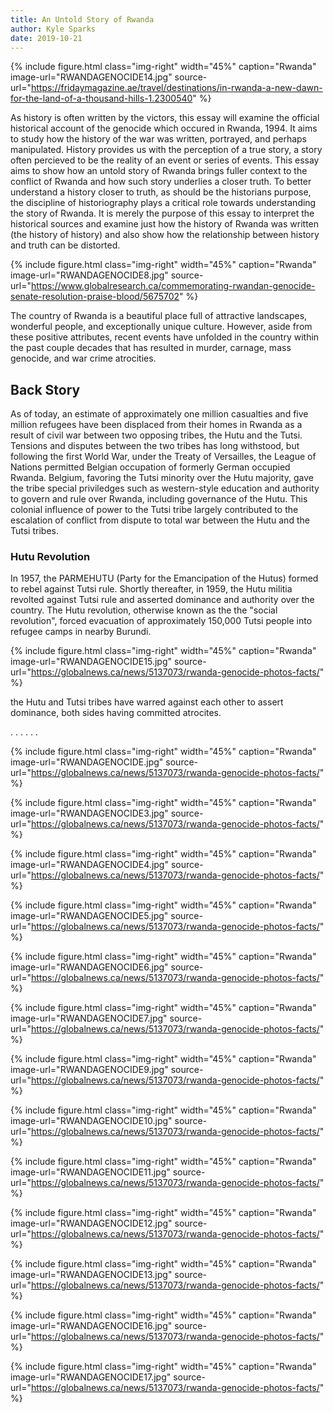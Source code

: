```yaml
---
title: An Untold Story of Rwanda
author: Kyle Sparks
date: 2019-10-21
---
```


{% include figure.html
  class="img-right"
  width="45%"
  caption="Rwanda"
  image-url="RWANDAGENOCIDE14.jpg"
  source-url="https://fridaymagazine.ae/travel/destinations/in-rwanda-a-new-dawn-for-the-land-of-a-thousand-hills-1.2300540"
%}

As history is often written by the victors, this essay will examine the official historical account of the genocide which occured in Rwanda, 1994. It aims to study how the history of the war was written, portrayed, and perhaps manipulated. History provides us with the perception of a true story, a story often percieved to be the reality of an event or series of events. This essay aims to show how an untold story of Rwanda brings fuller context to the conflict of Rwanda and how such story underlies a closer truth. To better understand a history closer to truth, as should be the historians purpose, the discipline of historiography plays a critical role towards understanding the story of Rwanda. It is merely the purpose of this essay to interpret the historical sources and examine just how the history of Rwanda was written (the history of history) and also show how the relationship between history and truth can be distorted. 

{% include figure.html
  class="img-right"
  width="45%"
  caption="Rwanda"
  image-url="RWANDAGENOCIDE8.jpg"
  source-url="https://www.globalresearch.ca/commemorating-rwandan-genocide-senate-resolution-praise-blood/5675702"
%}

The country of Rwanda is a beautiful place full of attractive landscapes, wonderful people, and exceptionally unique culture. However, aside from these positive attributes, recent events have unfolded in the country within the past couple decades that has resulted in murder, carnage, mass genocide, and war crime atrocities. 


## Back Story

As of today, an estimate of approximately one million casualties and five million refugees have been displaced from their homes in Rwanda as a result of civil war between two opposing tribes, the Hutu and the Tutsi. Tensions and disputes between the two tribes has long withstood, but following the first World War, under the Treaty of Versailles, the League of Nations permitted Belgian occupation of formerly German occupied Rwanda. Belgium, favoring the Tutsi minority over the Hutu majority, gave the tribe special priviledges such as western-style education and authority to govern and rule over Rwanda, including governance of the Hutu. This colonial influence of power to the Tutsi tribe largely contributed to the escalation of conflict from dispute to total war between the Hutu and the Tutsi tribes.

### Hutu Revolution 

In 1957, the PARMEHUTU (Party for the Emancipation of the Hutus) formed to rebel against Tutsi rule. Shortly thereafter, in 1959, the Hutu militia revolted against Tutsi rule and asserted dominance and authority over the country. The Hutu revolution, otherwise known as the the "social revolution", forced evacuation of approximately 150,000 Tutsi people into refugee camps in nearby Burundi. 

{% include figure.html
  class="img-right"
  width="45%"
  caption="Rwanda"
  image-url="RWANDAGENOCIDE15.jpg"
  source-url="https://globalnews.ca/news/5137073/rwanda-genocide-photos-facts/"
%}



the Hutu and Tutsi tribes have warred against each other to assert dominance, both sides having committed atrocites. 




.
.
.
.
.
.


{% include figure.html
  class="img-right"
  width="45%"
  caption="Rwanda"
  image-url="RWANDAGENOCIDE.jpg"
  source-url="https://globalnews.ca/news/5137073/rwanda-genocide-photos-facts/"
%}



{% include figure.html
  class="img-right"
  width="45%"
  caption="Rwanda"
  image-url="RWANDAGENOCIDE3.jpg"
  source-url="https://globalnews.ca/news/5137073/rwanda-genocide-photos-facts/"
%}



{% include figure.html
  class="img-right"
  width="45%"
  caption="Rwanda"
  image-url="RWANDAGENOCIDE4.jpg"
  source-url="https://globalnews.ca/news/5137073/rwanda-genocide-photos-facts/"
%}



{% include figure.html
  class="img-right"
  width="45%"
  caption="Rwanda"
  image-url="RWANDAGENOCIDE5.jpg"
  source-url="https://globalnews.ca/news/5137073/rwanda-genocide-photos-facts/"
%}



{% include figure.html
  class="img-right"
  width="45%"
  caption="Rwanda"
  image-url="RWANDAGENOCIDE6.jpg"
  source-url="https://globalnews.ca/news/5137073/rwanda-genocide-photos-facts/"
%}



{% include figure.html
  class="img-right"
  width="45%"
  caption="Rwanda"
  image-url="RWANDAGENOCIDE7.jpg"
  source-url="https://globalnews.ca/news/5137073/rwanda-genocide-photos-facts/"
%}




{% include figure.html
  class="img-right"
  width="45%"
  caption="Rwanda"
  image-url="RWANDAGENOCIDE9.jpg"
  source-url="https://globalnews.ca/news/5137073/rwanda-genocide-photos-facts/"
%}



{% include figure.html
  class="img-right"
  width="45%"
  caption="Rwanda"
  image-url="RWANDAGENOCIDE10.jpg"
  source-url="https://globalnews.ca/news/5137073/rwanda-genocide-photos-facts/"
%}



{% include figure.html
  class="img-right"
  width="45%"
  caption="Rwanda"
  image-url="RWANDAGENOCIDE11.jpg"
  source-url="https://globalnews.ca/news/5137073/rwanda-genocide-photos-facts/"
%}



{% include figure.html
  class="img-right"
  width="45%"
  caption="Rwanda"
  image-url="RWANDAGENOCIDE12.jpg"
  source-url="https://globalnews.ca/news/5137073/rwanda-genocide-photos-facts/"
%}



{% include figure.html
  class="img-right"
  width="45%"
  caption="Rwanda"
  image-url="RWANDAGENOCIDE13.jpg"
  source-url="https://globalnews.ca/news/5137073/rwanda-genocide-photos-facts/"
%}




{% include figure.html
  class="img-right"
  width="45%"
  caption="Rwanda"
  image-url="RWANDAGENOCIDE16.jpg"
  source-url="https://globalnews.ca/news/5137073/rwanda-genocide-photos-facts/"
%}




{% include figure.html
  class="img-right"
  width="45%"
  caption="Rwanda"
  image-url="RWANDAGENOCIDE17.jpg"
  source-url="https://globalnews.ca/news/5137073/rwanda-genocide-photos-facts/"
%}
































